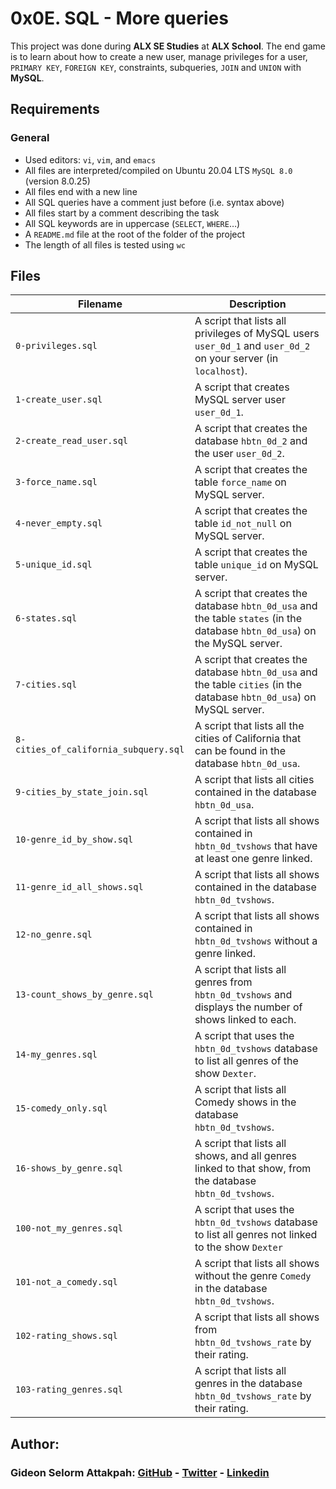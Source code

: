 # 0x0E. SQL - More queries

This project was done during **ALX SE Studies** at **ALX School**. The end game is to learn about how to create a new user, manage privileges for a user, `PRIMARY KEY`, `FOREIGN KEY`, constraints, subqueries, `JOIN` and `UNION` with **MySQL**.

## Requirements
### General
* Used editors: `vi`, `vim`, and `emacs`
* All files are interpreted/compiled on Ubuntu 20.04 LTS `MySQL 8.0` (version 8.0.25)
* All files end with a new line
* All SQL queries have a comment just before (i.e. syntax above)
* All files start by a comment describing the task
* All SQL keywords are in uppercase (`SELECT`, `WHERE`…)
* A `README.md` file at the root of the folder of the project
* The length of all files is tested using `wc`

## Files
| Filename | Description |
| -------- | ----------- |
| `0-privileges.sql` | A script that lists all privileges of MySQL users `user_0d_1` and `user_0d_2` on your server (in `localhost`). |
| `1-create_user.sql` | A script that creates MySQL server user `user_0d_1`. |
| `2-create_read_user.sql` | A script that creates the database `hbtn_0d_2` and the user `user_0d_2`. |
| `3-force_name.sql` | A script that creates the table `force_name` on MySQL server. |
| `4-never_empty.sql` | A script that creates the table `id_not_null` on MySQL server. |
| `5-unique_id.sql` | A script that creates the table `unique_id` on MySQL server. |
| `6-states.sql` | A script that creates the database `hbtn_0d_usa` and the table `states` (in the database `hbtn_0d_usa`) on the MySQL server. |
| `7-cities.sql` | A script that creates the database `hbtn_0d_usa` and the table `cities` (in the database `hbtn_0d_usa`) on MySQL server. |
| `8-cities_of_california_subquery.sql` | A script that lists all the cities of California that can be found in the database `hbtn_0d_usa`. |
| `9-cities_by_state_join.sql` | A script that lists all cities contained in the database `hbtn_0d_usa`. |
| `10-genre_id_by_show.sql` | A script that lists all shows contained in `hbtn_0d_tvshows` that have at least one genre linked. |
| `11-genre_id_all_shows.sql` | A script that lists all shows contained in the database `hbtn_0d_tvshows`. |
| `12-no_genre.sql` | A script that lists all shows contained in `hbtn_0d_tvshows` without a genre linked. |
| `13-count_shows_by_genre.sql` | A script that lists all genres from `hbtn_0d_tvshows` and displays the number of shows linked to each. |
| `14-my_genres.sql` | A script that uses the `hbtn_0d_tvshows` database to list all genres of the show `Dexter`. |
| `15-comedy_only.sql` | A script that lists all Comedy shows in the database `hbtn_0d_tvshows`. |
| `16-shows_by_genre.sql` | A script that lists all shows, and all genres linked to that show, from the database `hbtn_0d_tvshows`. |
| `100-not_my_genres.sql` | A script that uses the `hbtn_0d_tvshows` database to list all genres not linked to the show `Dexter` |
| `101-not_a_comedy.sql` | A script that lists all shows without the genre `Comedy` in the database `hbtn_0d_tvshows`. |
| `102-rating_shows.sql` | A script that lists all shows from `hbtn_0d_tvshows_rate` by their rating. |
| `103-rating_genres.sql` | A script that lists all genres in the database `hbtn_0d_tvshows_rate` by their rating. |

## Author:
### Gideon Selorm Attakpah: [GitHub](https://github.com/iamgideonchrist) - [Twitter](https://twitter.com/iamgideonchrist) - [Linkedin](https://www.linkedin.com/in/iamgideonchrist/)
